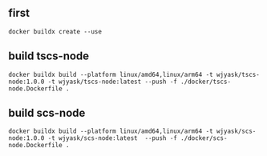 ## first

```
docker buildx create --use
```
## build tscs-node

```
docker buildx build --platform linux/amd64,linux/arm64 -t wjyask/tscs-node:1.0.0 -t wjyask/tscs-node:latest --push -f ./docker/tscs-node.Dockerfile .
```

## build scs-node
```
docker buildx build --platform linux/amd64,linux/arm64 -t wjyask/scs-node:1.0.0 -t wjyask/scs-node:latest  --push -f ./docker/scs-node.Dockerfile .

```